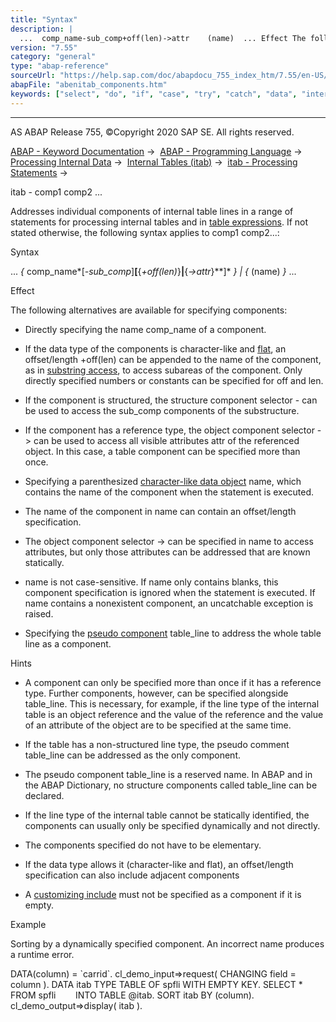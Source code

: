 ```yaml
---
title: "Syntax"
description: |
  ...  comp_name-sub_comp+off(len)->attr    (name)  ... Effect The following alternatives are available for specifying components: -   Directly specifying the name comp_name of a component. -   If the data type of the components is character-like and
version: "7.55"
category: "general"
type: "abap-reference"
sourceUrl: "https://help.sap.com/doc/abapdocu_755_index_htm/7.55/en-US/abenitab_components.htm"
abapFile: "abenitab_components.htm"
keywords: ["select", "do", "if", "case", "try", "catch", "data", "internal-table", "abenitab", "components"]
---
```


* * *

AS ABAP Release 755, ©Copyright 2020 SAP SE. All rights reserved.

[ABAP - Keyword Documentation](https://help.sap.com/doc/abapdocu_755_index_htm/7.55/en-US/abenabap.htm) →  [ABAP - Programming Language](https://help.sap.com/doc/abapdocu_755_index_htm/7.55/en-US/abenabap_reference.htm) →  [Processing Internal Data](https://help.sap.com/doc/abapdocu_755_index_htm/7.55/en-US/abenabap_data_working.htm) →  [Internal Tables (itab)](https://help.sap.com/doc/abapdocu_755_index_htm/7.55/en-US/abenitab.htm) →  [itab - Processing Statements](https://help.sap.com/doc/abapdocu_755_index_htm/7.55/en-US/abentable_processing_statements.htm) → 

itab - comp1 comp2 ...

Addresses individual components of internal table lines in a range of statements for processing internal tables and in [table expressions](https://help.sap.com/doc/abapdocu_755_index_htm/7.55/en-US/abentable_expressions.htm). If not stated otherwise, the following syntax applies to comp1 comp2...:

Syntax

... *{* comp\_name*\[*\-sub\_comp*\]**\[**{*+off(len)*}**|**{*\->attr*}**\]* *}* *|* *{* (name) *}* ...

Effect

The following alternatives are available for specifying components:

-   Directly specifying the name comp\_name of a component.

-   If the data type of the components is character-like and [flat](https://help.sap.com/doc/abapdocu_755_index_htm/7.55/en-US/abenflat_glosry.htm "Glossary Entry"), an offset/length +off(len) can be appended to the name of the component, as in [substring access](https://help.sap.com/doc/abapdocu_755_index_htm/7.55/en-US/abenoffset_length.htm), to access subareas of the component. Only directly specified numbers or constants can be specified for off and len.

-   If the component is structured, the structure component selector \- can be used to access the sub\_comp components of the substructure.

-   If the component has a reference type, the object component selector \-> can be used to access all visible attributes attr of the referenced object. In this case, a table component can be specified more than once.

-   Specifying a parenthesized [character-like data object](https://help.sap.com/doc/abapdocu_755_index_htm/7.55/en-US/abencharlike_data_object_glosry.htm "Glossary Entry") name, which contains the name of the component when the statement is executed.

-   The name of the component in name can contain an offset/length specification.

-   The object component selector \-> can be specified in name to access attributes, but only those attributes can be addressed that are known statically.

-   name is not case-sensitive. If name only contains blanks, this component specification is ignored when the statement is executed. If name contains a nonexistent component, an uncatchable exception is raised.

-   Specifying the [pseudo component](https://help.sap.com/doc/abapdocu_755_index_htm/7.55/en-US/abenpseudo_component_glosry.htm "Glossary Entry") table\_line to address the whole table line as a component.

Hints

-   A component can only be specified more than once if it has a reference type. Further components, however, can be specified alongside table\_line. This is necessary, for example, if the line type of the internal table is an object reference and the value of the reference and the value of an attribute of the object are to be specified at the same time.

-   If the table has a non-structured line type, the pseudo comment table\_line can be addressed as the only component.

-   The pseudo component table\_line is a reserved name. In ABAP and in the ABAP Dictionary, no structure components called table\_line can be declared.

-   If the line type of the internal table cannot be statically identified, the components can usually only be specified dynamically and not directly.

-   The components specified do not have to be elementary.

-   If the data type allows it (character-like and flat), an offset/length specification can also include adjacent components

-   A [customizing include](https://help.sap.com/doc/abapdocu_755_index_htm/7.55/en-US/abencustomizing_include_glosry.htm "Glossary Entry") must not be specified as a component if it is empty.
    

Example

Sorting by a dynamically specified component. An incorrect name produces a runtime error.

DATA(column) = \`carrid\`.
cl\_demo\_input=>request( CHANGING field = column ).
DATA itab TYPE TABLE OF spfli WITH EMPTY KEY.
SELECT \*
       FROM spfli
       INTO TABLE @itab.
SORT itab BY (column).
cl\_demo\_output=>display( itab ).